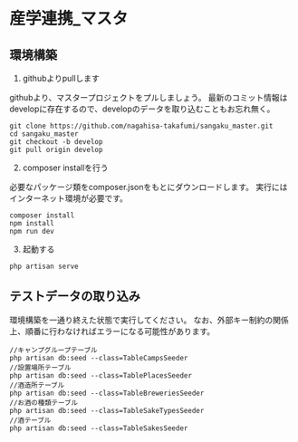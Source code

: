 # 産学連携_マスタ

## 環境構築

1. githubよりpullします

githubより、マスタープロジェクトをプルしましょう。
最新のコミット情報はdevelopに存在するので、developのデータを取り込むこともお忘れ無く。

```
git clone https://github.com/nagahisa-takafumi/sangaku_master.git
cd sangaku_master
git checkout -b develop
git pull origin develop
```

2. composer installを行う

必要なパッケージ類をcomposer.jsonをもとにダウンロードします。
実行にはインターネット環境が必要です。

```
composer install
npm install
npm run dev
```

3. 起動する

```
php artisan serve
```

## テストデータの取り込み

環境構築を一通り終えた状態で実行してください。
なお、外部キー制約の関係上、順番に行わなければエラーになる可能性があります。

```
//キャンプグループテーブル
php artisan db:seed --class=TableCampsSeeder
//設置場所テーブル
php artisan db:seed --class=TablePlacesSeeder
//酒造所テーブル
php artisan db:seed --class=TableBreweriesSeeder
//お酒の種類テーブル
php artisan db:seed --class=TableSakeTypesSeeder
//酒テーブル
php artisan db:seed --class=TableSakesSeeder
```